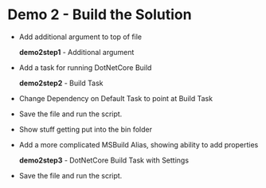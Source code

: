 # Demo 2 - Build the Solution

* Add additional argument to top of file

  **demo2step1** - Additional argument

* Add a task for running DotNetCore Build

  **demo2step2** - Build Task

* Change Dependency on Default Task to point at Build Task

* Save the file and run the script.

* Show stuff getting put into the bin folder

* Add a more complicated MSBuild Alias, showing ability to add properties

  **demo2step3** - DotNetCore Build Task with Settings

* Save the file and run the script.